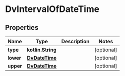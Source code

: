 
# DvIntervalOfDateTime

## Properties
Name | Type | Description | Notes
------------ | ------------- | ------------- | -------------
**type** | **kotlin.String** |  |  [optional]
**lower** | [**DvDateTime**](DvDateTime.md) |  |  [optional]
**upper** | [**DvDateTime**](DvDateTime.md) |  |  [optional]



